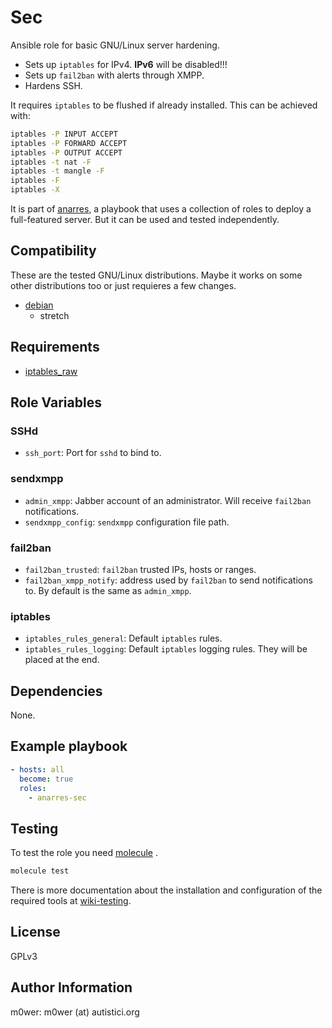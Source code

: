 # Sec

Ansible role for basic GNU/Linux server hardening.

* Sets up `iptables` for IPv4. **IPv6** will be disabled!!!
* Sets up `fail2ban` with alerts through XMPP.
* Hardens SSH.

It requires `iptables` to be flushed if already installed. This can be
achieved with:
```bash
iptables -P INPUT ACCEPT
iptables -P FORWARD ACCEPT
iptables -P OUTPUT ACCEPT
iptables -t nat -F
iptables -t mangle -F
iptables -F
iptables -X
```

It is part of [anarres](https://git.hdg.sh/anarres/anarres), a playbook that
uses a collection of roles to deploy a full-featured server. But it can be used
and tested independently.

## Compatibility

These are the tested GNU/Linux distributions. Maybe it works on some other
distributions too or just requieres a few changes.

* [debian](https://www.debian.org/)
	* stretch

## Requirements

* [iptables_raw](https://github.com/Nordeus/ansible_iptables_raw)

## Role Variables

### SSHd

* `ssh_port`: Port for `sshd` to bind to.

### sendxmpp

* `admin_xmpp`: Jabber account of an administrator. Will receive `fail2ban`
notifications.
* `sendxmpp_config`: `sendxmpp` configuration file path.

### fail2ban

* `fail2ban_trusted`: `fail2ban` trusted IPs, hosts or ranges.
* `fail2ban_xmpp_notify`: address used by `fail2ban` to send notifications to.
By default is the same as `admin_xmpp`.

### iptables

* `iptables_rules_general`: Default `iptables` rules.
* `iptables_rules_logging`: Default `iptables` logging rules. They will be
placed at the end.

## Dependencies

None.

## Example playbook

```yaml
- hosts: all
  become: true
  roles:
    - anarres-sec
```

## Testing

To test the role you need [molecule](http://molecule.readthedocs.io/en/latest/)
.

```bash
molecule test
```

There is more documentation about the installation and configuration of the
required tools at
[wiki-testing](https://git.hdg.sh/anarres/anarres/wiki/testing).

## License

GPLv3

## Author Information

m0wer: m0wer (at) autistici.org
